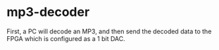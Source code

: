 # mp3-decoder
First, a PC will decode an MP3, and then send the decoded data to the FPGA which is configured as a 1 bit DAC.
